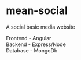 # mean-social

A social basic media website 

Frontend - Angular
<br>
Backend - Express/Node
<br>
Database - MongoDb
